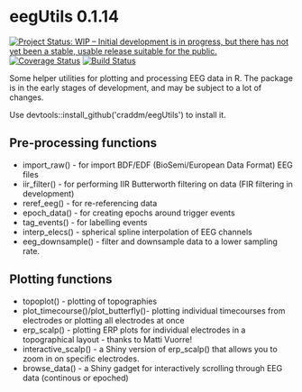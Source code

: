 # eegUtils 0.1.14

<a href="http://www.repostatus.org/#wip"><img src="http://www.repostatus.org/badges/latest/wip.svg" alt="Project Status: WIP – Initial development is in progress, but there has not yet been a stable, usable release suitable for the public." /></a> [![Coverage Status](https://img.shields.io/codecov/c/github/craddm/eegUtils/master.svg)](https://codecov.io/github/craddm/eegUtils?branch=master) [![Build Status](https://travis-ci.org/craddm/eegUtils.svg?branch=master)](https://travis-ci.org/craddm/eegUtils)

Some helper utilities for plotting and processing EEG data in R. The package is in the early stages of development, and may be subject to a lot of changes.

Use devtools::install_github('craddm/eegUtils') to install it.

## Pre-processing functions
* import_raw() - for import BDF/EDF (BioSemi/European Data Format) EEG files 
* iir_filter() - for performing IIR Butterworth filtering on data  (FIR filtering in development)
* reref_eeg() - for re-referencing data
* epoch_data() - for creating epochs around trigger events
* tag_events() - for labelling events 
* interp_elecs() - spherical spline interpolation of EEG channels
* eeg_downsample() - filter and downsample data to a lower sampling rate.

## Plotting functions 
* topoplot() - plotting of topographies 
* plot_timecourse()/plot_butterfly()- plotting individual timecourses from electrodes or plotting all electrodes at once
* erp_scalp() - plotting ERP plots for individual electrodes in a topographical layout - thanks to Matti Vuorre!
* interactive_scalp() - a Shiny version of erp_scalp() that allows you to zoom in on specific electrodes.
* browse_data() - a Shiny gadget for interactively scrolling through EEG data (continous or epoched)
